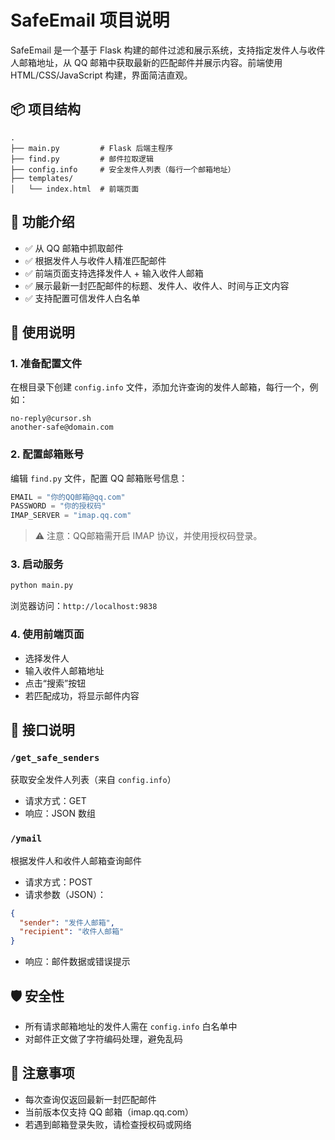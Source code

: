 
# SafeEmail 项目说明

SafeEmail 是一个基于 Flask 构建的邮件过滤和展示系统，支持指定发件人与收件人邮箱地址，从 QQ 邮箱中获取最新的匹配邮件并展示内容。前端使用 HTML/CSS/JavaScript 构建，界面简洁直观。

## 📦 项目结构

```
.
├── main.py         # Flask 后端主程序
├── find.py         # 邮件拉取逻辑
├── config.info     # 安全发件人列表（每行一个邮箱地址）
├── templates/
│   └── index.html  # 前端页面
```

## 🚀 功能介绍

- ✅ 从 QQ 邮箱中抓取邮件
- ✅ 根据发件人与收件人精准匹配邮件
- ✅ 前端页面支持选择发件人 + 输入收件人邮箱
- ✅ 展示最新一封匹配邮件的标题、发件人、收件人、时间与正文内容
- ✅ 支持配置可信发件人白名单

## 🔧 使用说明

### 1. 准备配置文件

在根目录下创建 `config.info` 文件，添加允许查询的发件人邮箱，每行一个，例如：

```
no-reply@cursor.sh
another-safe@domain.com
```

### 2. 配置邮箱账号

编辑 `find.py` 文件，配置 QQ 邮箱账号信息：

```python
EMAIL = "你的QQ邮箱@qq.com"
PASSWORD = "你的授权码"
IMAP_SERVER = "imap.qq.com"
```

> ⚠️ 注意：QQ邮箱需开启 IMAP 协议，并使用授权码登录。

### 3. 启动服务

```bash
python main.py
```

浏览器访问：`http://localhost:9838`

### 4. 使用前端页面

- 选择发件人
- 输入收件人邮箱地址
- 点击“搜索”按钮
- 若匹配成功，将显示邮件内容

## 📄 接口说明

### `/get_safe_senders`

获取安全发件人列表（来自 `config.info`）

- 请求方式：GET
- 响应：JSON 数组

### `/ymail`

根据发件人和收件人邮箱查询邮件

- 请求方式：POST
- 请求参数（JSON）：
```json
{
  "sender": "发件人邮箱",
  "recipient": "收件人邮箱"
}
```
- 响应：邮件数据或错误提示

## 🛡️ 安全性

- 所有请求邮箱地址的发件人需在 `config.info` 白名单中
- 对邮件正文做了字符编码处理，避免乱码

## 📌 注意事项

- 每次查询仅返回最新一封匹配邮件
- 当前版本仅支持 QQ 邮箱（imap.qq.com）
- 若遇到邮箱登录失败，请检查授权码或网络
